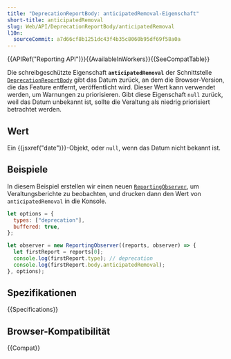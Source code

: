 ```yaml
---
title: "DeprecationReportBody: anticipatedRemoval-Eigenschaft"
short-title: anticipatedRemoval
slug: Web/API/DeprecationReportBody/anticipatedRemoval
l10n:
  sourceCommit: a7d66cf8b1251dc43f4b35c8060b95df69f58a0a
---
```


{{APIRef("Reporting API")}}{{AvailableInWorkers}}{{SeeCompatTable}}

Die schreibgeschützte Eigenschaft **`anticipatedRemoval`** der Schnittstelle [`DeprecationReportBody`](/de/docs/Web/API/DeprecationReportBody) gibt das Datum zurück, an dem die Browser-Version, die das Feature entfernt, veröffentlicht wird. Dieser Wert kann verwendet werden, um Warnungen zu priorisieren. Gibt diese Eigenschaft `null` zurück, weil das Datum unbekannt ist, sollte die Veraltung als niedrig priorisiert betrachtet werden.

## Wert

Ein {{jsxref("date")}}-Objekt, oder `null`, wenn das Datum nicht bekannt ist.

## Beispiele

In diesem Beispiel erstellen wir einen neuen [`ReportingObserver`](/de/docs/Web/API/ReportingObserver), um Veraltungsberichte zu beobachten, und drucken dann den Wert von `anticipatedRemoval` in die Konsole.

```js
let options = {
  types: ["deprecation"],
  buffered: true,
};

let observer = new ReportingObserver((reports, observer) => {
  let firstReport = reports[0];
  console.log(firstReport.type); // deprecation
  console.log(firstReport.body.anticipatedRemoval);
}, options);
```

## Spezifikationen

{{Specifications}}

## Browser-Kompatibilität

{{Compat}}
